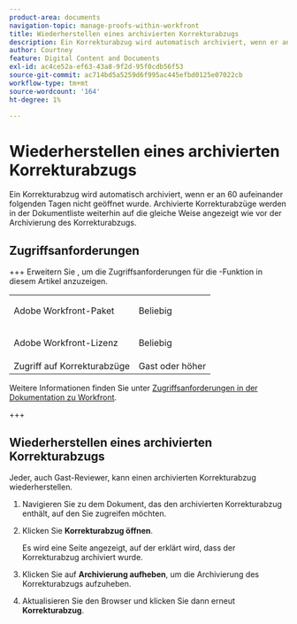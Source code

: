 ```yaml
---
product-area: documents
navigation-topic: manage-proofs-within-workfront
title: Wiederherstellen eines archivierten Korrekturabzugs
description: Ein Korrekturabzug wird automatisch archiviert, wenn er an 60 aufeinander folgenden Tagen nicht geöffnet wurde. Archivierte Korrekturabzüge werden in der Dokumentliste weiterhin auf die gleiche Weise angezeigt wie vor der Archivierung des Korrekturabzugs.
author: Courtney
feature: Digital Content and Documents
exl-id: ac4ce52a-ef63-43a8-9f2d-95f0cdb56f53
source-git-commit: ac714bd5a5259d6f995ac445efbd0125e07022cb
workflow-type: tm+mt
source-wordcount: '164'
ht-degree: 1%

---
```


# Wiederherstellen eines archivierten Korrekturabzugs

Ein Korrekturabzug wird automatisch archiviert, wenn er an 60 aufeinander folgenden Tagen nicht geöffnet wurde. Archivierte Korrekturabzüge werden in der Dokumentliste weiterhin auf die gleiche Weise angezeigt wie vor der Archivierung des Korrekturabzugs.

## Zugriffsanforderungen

+++ Erweitern Sie , um die Zugriffsanforderungen für die -Funktion in diesem Artikel anzuzeigen.

<table style="table-layout:auto"> 
 <col> 
 <col> 
 <tbody> 
  <tr> 
   <td role="rowheader">Adobe Workfront-Paket</td> 
   <td> <p>Beliebig</p> </td> 
  </tr> 
    <tr> 
   <td role="rowheader"> <p>Adobe Workfront-Lizenz</p> </td> 
   <td> 
   <p>Beliebig</p>
   </td> 
  </tr> 
  <tr> 
   <td role="rowheader">Zugriff auf Korrekturabzüge </td> 
   <td>Gast oder höher</td> 
  </tr> 
 </tbody> 
</table>

Weitere Informationen finden Sie unter [Zugriffsanforderungen in der Dokumentation zu Workfront](/help/quicksilver/administration-and-setup/add-users/access-levels-and-object-permissions/access-level-requirements-in-documentation.md).

+++

## Wiederherstellen eines archivierten Korrekturabzugs

Jeder, auch Gast-Reviewer, kann einen archivierten Korrekturabzug wiederherstellen.

1. Navigieren Sie zu dem Dokument, das den archivierten Korrekturabzug enthält, auf den Sie zugreifen möchten.
1. Klicken Sie **Korrekturabzug öffnen**.

   Es wird eine Seite angezeigt, auf der erklärt wird, dass der Korrekturabzug archiviert wurde.

1. Klicken Sie auf **Archivierung aufheben**, um die Archivierung des Korrekturabzugs aufzuheben.
1. Aktualisieren Sie den Browser und klicken Sie dann erneut **Korrekturabzug**.
